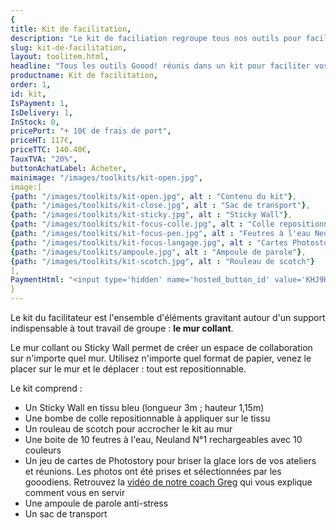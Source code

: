 ```yaml
---
{
title: Kit de facilitation,
description: "Le kit de faciliation regroupe tous nos outils pour faciliter vos réunions (Sticky Wall, feutres Neuland, carte de Photostory)",
slug: kit-de-facilitation,
layout: toolitem.html,
headline: "Tous les outils Goood! réunis dans un kit pour faciliter vos ateliers de groupes et réunions." ,
productname: Kit de facilitation,
order: 1,
id: kit,
IsPayment: 1,
IsDelivery: 1,
InStock: 0,
pricePort: "+ 10€ de frais de port",
priceHT: 117€,
priceTTC: 140.40€,
TauxTVA: "20%",
buttonAchatLabel: Acheter, 
mainimage: "/images/toolkits/kit-open.jpg",
image:[ 
{path: "/images/toolkits/kit-open.jpg", alt : "Contenu du kit"},
{path: "/images/toolkits/kit-close.jpg", alt : "Sac de transport"},
{path: "/images/toolkits/kit-sticky.jpg", alt : "Sticky Wall"},
{path: "/images/toolkits/kit-focus-colle.jpg", alt : "Colle repositionnable"},
{path: "/images/toolkits/kit-focus-pen.jpg", alt : "Feutres à l'eau Neuland"},
{path: "/images/toolkits/kit-focus-langage.jpg", alt : "Cartes Photostory"},
{path: "/images/toolkits/ampoule.jpg", alt : "Ampoule de parole"},
{path: "/images/toolkits/kit-scotch.jpg", alt : "Rouleau de scotch"}
],
PaymentHtml: "<input type='hidden' name='hosted_button_id' value='KHJ9H3FYSJ562'>"
}
---
```


Le kit du facilitateur est l'ensemble d'éléments gravitant autour d'un support indispensable à tout travail de groupe : **le mur collant**.

Le mur collant ou Sticky Wall permet de créer un espace de collaboration sur n'importe quel mur. Utilisez n'importe quel format de papier, venez le placer sur le mur et le déplacer : tout est repositionnable.

Le kit comprend : 
* Un Sticky Wall en tissu bleu (longueur 3m ; hauteur 1,15m)
* Une bombe de colle repositionnable à appliquer sur le tissu 
* Un rouleau de scotch pour accrocher le kit au mur
* Une boite de 10 feutres à l'eau, Neuland N°1 rechargeables avec 10 couleurs
* Un jeu de cartes de Photostory pour briser la glace lors de vos ateliers et réunions. Les photos ont été prises et sélectionnées par les gooodiens. Retrouvez la [vidéo de notre coach Greg](https://youtu.be/ykwarlNm_Ig) qui vous explique comment vous en servir
* Une ampoule de parole anti-stress
* Un sac de transport

